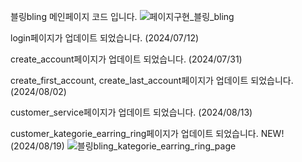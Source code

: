 블링bling 메인페이지 코드 입니다.
![페이지구현_블링_bling](https://github.com/Violet-S2/bling_bling/assets/173660062/875968f6-1a25-45f3-b61f-9e4cce7dc2c9)


login페이지가 업데이트 되었습니다. (2024/07/12)

create_account페이지가 업데이트 되었습니다. (2024/07/31)

create_first_account, create_last_account페이지가 업데이트 되었습니다. (2024/08/02)

customer_service페이지가 업데이트 되었습니다. (2024/08/13)

customer_kategorie_earring_ring페이지가 업데이트 되었습니다. NEW!(2024/08/19)
![블링bling_kategorie_earring_ring_page](https://github.com/user-attachments/assets/a3c61c46-acfa-44c1-a963-1d5318d1f76e)
